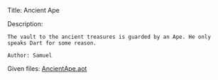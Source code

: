 Title: Ancient Ape

Description:
```
The vault to the ancient treasures is guarded by an Ape. He only speaks Dart for some reason.

Author: Samuel
```

Given files: [AncientApe.aot](https://github.com/Coder-Here/HACK-AC-2022-CTF/blob/main/RE/Ancient%20Ape/AncientApe.aot "AncientApe.aot")
